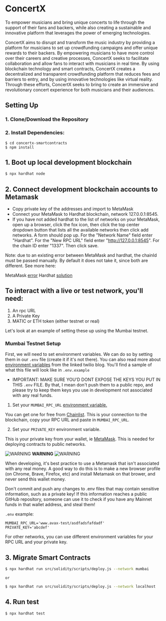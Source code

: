 # ConcertX

To empower musicians and bring unique concerts to life through the support of their fans and backers, while also creating a sustainable and innovative platform that leverages the power of emerging technologies.

ConcertX aims to disrupt and transform the music industry by providing a platform for musicians to set up crowdfunding campaigns and offer unique rewards to their backers. By empowering musicians to have more control over their careers and creative processes, ConcertX seeks to facilitate collaboration and allow fans to interact with musicians in real time. By using blockchain technology and smart contracts, ConcertX creates a decentralized and transparent crowdfunding platform that reduces fees and barriers to entry, and by using innovative technologies like virtual reality. Through these efforts, ConcertX seeks to bring to create an immersive and revolutionary concert experience for both musicians and their audiences.

## Setting Up
### 1. Clone/Download the Repository

### 2. Install Dependencies:
```
$ cd concertx-smartcontracts
$ npm install
```
## 1. Boot up local development blockchain

```bash
$ npx hardhat node
```

## 2. Connect development blockchain accounts to Metamask

- Copy private key of the addresses and import to MetaMask
- Connect your MetaMask to Hardhat blockchain, network 127.0.0.1:8545.
- If you have not added hardhat to the list of networks on your MetaMask, open up a browser, click the fox  icon, then click the top center dropdown button that lists all the available networks then click add networks. A form should pop up. For the "Network Name" field enter "Hardhat". For the "New RPC URL" field enter "http://127.0.0.1:8545". For the chain ID enter "1337". Then click save.

Note: due to an existing error between MetaMask and hardhat, the chainId must be passed manually. By default it does not take it, since both are different. See more here: 

MetaMask [error](https://github.com/MetaMask/metamask-extension/issues/10290)
Hardhat [solution](https://github.com/NomicFoundation/hardhat-boilerplate/blob/master/hardhat.config.js#L13)

## To interact with a live or test network, you'll need:

1. An rpc URL
2. A Private Key
3. MATIC or ETH token (either testnet or real)

Let's look at an example of setting these up using the Mumbai testnet. 

### Mumbai Testnet Setup

First, we will need to set environment variables. We can do so by setting them in our `.env` file (create it if it's not there). You can also read more about [environment variables](https://www.twilio.com/blog/2017/01/how-to-set-environment-variables.html) from the linked twilio blog. You'll find a sample of what this file will look like in `.env.example`

- IMPORTANT: MAKE SURE YOU'D DONT EXPOSE THE KEYS YOU PUT IN THIS `.env` FILE. By that, I mean don't push them to a public repo, and please try to keep them keys you use in development not associated with any real funds. 

1. Set your `MUMBAI_RPC_URL` [environment variable.](https://www.twilio.com/blog/2017/01/how-to-set-environment-variables.html)

You can get one for free from [Chainlist](https://chainlist.org/?testnets=true&search=polygon). This is your connection to the blockchain, copy your RPC URL and paste in `MUMBAI_RPC_URL`. 

2. Set your `PRIVATE_KEY` environment variable. 

This is your private key from your wallet, ie [MetaMask](https://metamask.io/). This is needed for deploying contracts to public networks.

![WARNING](https://via.placeholder.com/15/f03c15/000000?text=+) **WARNING** ![WARNING](https://via.placeholder.com/15/f03c15/000000?text=+)

When developing, it's best practice to use a Metamask that isn't associated with any real money. A good way to do this is to make a new browser profile (on Chrome, Brave, Firefox, etc) and install Metamask on that brower, and never send this wallet money.  

Don't commit and push any changes to .env files that may contain sensitive information, such as a private key! If this information reaches a public GitHub repository, someone can use it to check if you have any Mainnet funds in that wallet address, and steal them!

`.env` example:
```
MUMBAI_RPC_URL='www.avax-test/asdfadsfafdadf'
PRIVATE_KEY='abcdef'
```

For other networks, you can use different environment variables for your RPC URL and your private key. 

## 3. Migrate Smart Contracts

```bash
$ npx hardhat run src/solidity/scripts/deploy.js --network mumbai
```

`or`

```bash
$ npx hardhat run src/solidity/scripts/deploy.js --network localhost
```

## 4. Run test

```bash
$ npx hardhat test
```